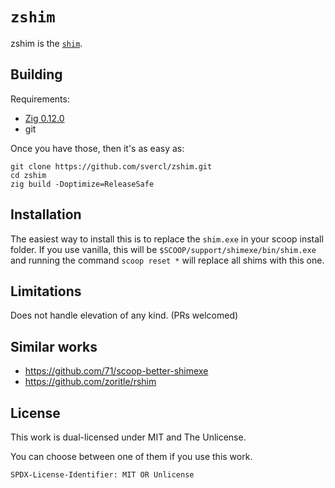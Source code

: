 # `zshim`

zshim is the [`shim`](https://github.com/71/scoop-better-shimexe/).

## Building

Requirements:

- [Zig 0.12.0](https://ziglang.org/)
- git

Once you have those, then it's as easy as:

```shell
git clone https://github.com/svercl/zshim.git
cd zshim
zig build -Doptimize=ReleaseSafe
```

## Installation

The easiest way to install this is to replace the `shim.exe` in your scoop install folder. If you use vanilla, this will be `$SCOOP/support/shimexe/bin/shim.exe` and running the command `scoop reset *` will replace all shims with this one.

## Limitations

Does not handle elevation of any kind. (PRs welcomed)

## Similar works

- https://github.com/71/scoop-better-shimexe
- https://github.com/zoritle/rshim

## License

This work is dual-licensed under MIT and The Unlicense.

You can choose between one of them if you use this work.

`SPDX-License-Identifier: MIT OR Unlicense`
